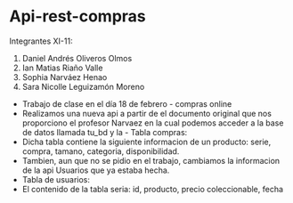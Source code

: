 # Api-rest-compras
Integrantes XI-11:
1. Daniel Andrés Oliveros Olmos
2. Ian Matias Riaño Valle
3. Sophia Narváez Henao
4. Sara Nicolle Leguizamón Moreno
- Trabajo de clase en el día 18 de febrero - compras online
- Realizamos una nueva api a partir de el documento original que nos proporciono el profesor Narvaez en la cual podemos acceder a la base de datos llamada tu_bd y la - Tabla compras:
- Dicha tabla contiene la siguiente informacion de un producto: serie, compra, tamano, categoria, disponibilidad.
- Tambien, aun que no se pidio en el trabajo, cambiamos la informacion de la api Usuarios que ya estaba hecha.
- Tabla de usuarios:
- El contenido de la tabla seria: id, producto, precio coleccionable, fecha
